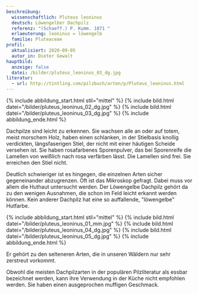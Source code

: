 ```yaml
---
beschreibung:
  wissenschaftlich: Pluteus leoninus
  deutsch: Löwengelber Dachpilz
  referenz: "(Schaeff.) P. Kumm. 1871 "
  erlaeuterung: leoninus = löwengelb
  familie: Pluteaceae
profil:
  aktualisiert: 2020-09-05
  autor_in: Dieter Gewalt
hauptbild:
  anzeige: false
  datei: /bilder/pluteus_leoninus_03_dg.jpg
literatur:
  - url: http://tintling.com/pilzbuch/arten/p/Pluteus_leoninus.html
---
```

{% include abbildung_start.html stil="mittel" %}
{% include bild.html datei="/bilder/pluteus_leoninus_02_dg.jpg" %}
{% include bild.html datei="/bilder/pluteus_leoninus_03_dg.jpg" %}
{% include abbildung_ende.html %}

Dachpilze sind leicht zu erkennen. Sie wachsen alle an oder auf totem, meist morschem Holz, haben einen schlanken, in der Stielbasis knollig verdickten, längsfaserigen Stiel, der nicht mit einer häutigen Scheide versehen ist. Sie haben rosafarbenes Sporenpulver, das bei Sporenreife die Lamellen von weißlich nach rosa verfärben lässt. Die Lamellen sind frei. Sie erreichen den Stiel nicht.

Deutlich schwieriger ist es hingegen, die einzelnen Arten sicher gegeneinander abzugrenzen. Oft ist das Mikroskop gefragt. Dabei muss vor allem die Huthaut untersucht werden. Der Löwengelbe Dachpilz gehört da zu den wenigen Ausnahmen, die schon im Feld leicht erkannt werden können. Kein anderer Dachpilz hat eine so auffallende, "löwengelbe" Hutfarbe. 

{% include abbildung_start.html stil="mittel" %}
{% include bild.html datei="/bilder/pluteus_leoninus_01_mm.jpg" %}
{% include bild.html datei="/bilder/pluteus_leoninus_04_dg.jpg" %}
{% include bild.html datei="/bilder/pluteus_leoninus_05_dg.jpg" %}
{% include abbildung_ende.html %}

Er gehört zu den selteneren Arten, die in unseren Wäldern nur sehr zerstreut vorkommt.

Obwohl die meisten Dachpilzarten in der populären Pilzliteratur als essbar bezeichnet werden, kann ihre Verwendung in der Küche nicht empfohlen werden. Sie haben einen ausgeprochen muffigen Geschmack.